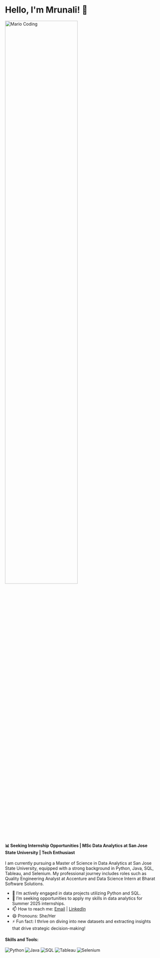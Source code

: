 # Hello, I'm Mrunali! 👋

<img src="https://images-wixmp-ed30a86b8c4ca887773594c2.wixmp.com/f/c83c004e-1370-4756-88e5-4071de797088/dfredg5-0a60e875-646e-4d6c-bb91-73086f012808.gif?token=eyJ0eXAiOiJKV1QiLCJhbGciOiJIUzI1NiJ9.eyJzdWIiOiJ1cm46YXBwOjdlMGQxODg5ODIyNjQzNzNhNWYwZDQxNWVhMGQyNmUwIiwiaXNzIjoidXJuOmFwcDo3ZTBkMTg4OTgyMjY0MzczYTVmMGQ0MTVlYTBkMjZlMCIsIm9iaiI6W1t7InBhdGgiOiJcL2ZcL2M4M2MwMDRlLTEzNzAtNDc1Ni04OGU1LTQwNzFkZTc5NzA4OFwvZGZyZWRnNS0wYTYwZTg3NS02NDZlLTRkNmMtYmI5MS03MzA4NmYwMTI4MDguZ2lmIn1dXSwiYXVkIjpbInVybjpzZXJ2aWNlOmZpbGUuZG93bmxvYWQiXX0.LGN_eGL7dT0xRj4oRbyRRVay-pHbyiXHru7YoVPcRro" width="69%" alt="Mario Coding">

#### 📊 Seeking Internship Opportunities | MSc Data Analytics at San Jose State University | Tech Enthusiast

I am currently pursuing a Master of Science in Data Analytics at San Jose State University, equipped with a strong background in Python, Java, SQL, Tableau, and Selenium. My professional journey includes roles such as Quality Engineering Analyst at Accenture and Data Science Intern at Bharat Software Solutions.

- 🔭 I’m actively engaged in data projects utilizing Python and SQL.
- 🤔 I’m seeking opportunities to apply my skills in data analytics for Summer 2025 internships.
- 📫 How to reach me: [Email](mailto:mrunali.katta@sjsu.edu) | [LinkedIn](https://linkedin.com/in/mrunali-katta)
- 😄 Pronouns: She/Her
- ⚡ Fun fact: I thrive on diving into new datasets and extracting insights that drive strategic decision-making!

#### Skills and Tools:
![Python](https://img.shields.io/badge/-Python-3776AB?style=flat-square&logo=Python&logoColor=white)
![Java](https://img.shields.io/badge/-Java-007396?style=flat-square&logo=Java&logoColor=white)
![SQL](https://img.shields.io/badge/-SQL-4479A1?style=flat-square&logo=MySQL&logoColor=white)
![Tableau](https://img.shields.io/badge/-Tableau-1F4E5F?style=flat-square&logo=Tableau&logoColor=white)
![Selenium](https://img.shields.io/badge/-Selenium-43B02A?style=flat-square&logo=Selenium&logoColor=white)
